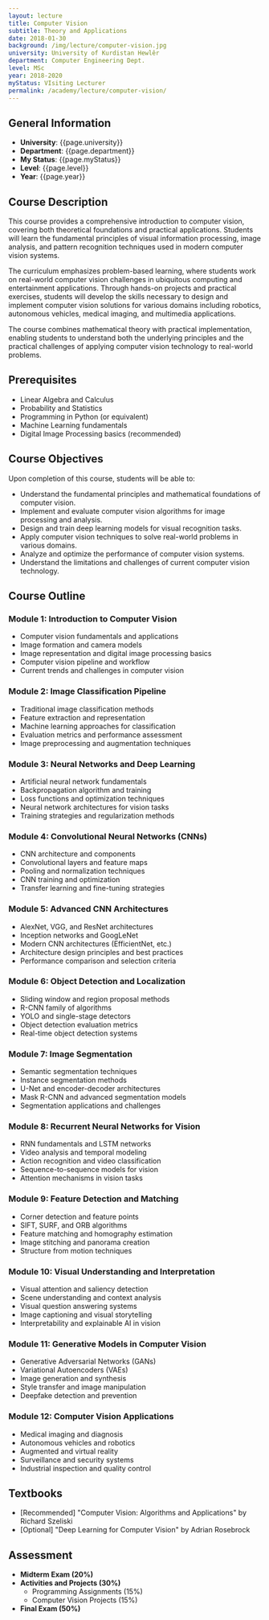 ```yaml
---
layout: lecture
title: Computer Vision
subtitle: Theory and Applications
date: 2018-01-30
background: /img/lecture/computer-vision.jpg
university: University of Kurdistan Hewlêr
department: Computer Engineering Dept.
level: MSc
year: 2018-2020
myStatus: VIsiting Lecturer
permalink: /academy/lecture/computer-vision/
---
```


## General Information

- **University**: {{page.university}}
- **Department**: {{page.department}}
- **My Status**: {{page.myStatus}}
- **Level**: {{page.level}}
- **Year**: {{page.year}}

## Course Description

This course provides a comprehensive introduction to computer vision, covering both theoretical foundations and practical applications. Students will learn the fundamental principles of visual information processing, image analysis, and pattern recognition techniques used in modern computer vision systems.

The curriculum emphasizes problem-based learning, where students work on real-world computer vision challenges in ubiquitous computing and entertainment applications. Through hands-on projects and practical exercises, students will develop the skills necessary to design and implement computer vision solutions for various domains including robotics, autonomous vehicles, medical imaging, and multimedia applications.

The course combines mathematical theory with practical implementation, enabling students to understand both the underlying principles and the practical challenges of applying computer vision technology to real-world problems.

## Prerequisites

- Linear Algebra and Calculus
- Probability and Statistics
- Programming in Python (or equivalent)
- Machine Learning fundamentals
- Digital Image Processing basics (recommended)

## Course Objectives

Upon completion of this course, students will be able to:

- Understand the fundamental principles and mathematical foundations of computer vision.
- Implement and evaluate computer vision algorithms for image processing and analysis.
- Design and train deep learning models for visual recognition tasks.
- Apply computer vision techniques to solve real-world problems in various domains.
- Analyze and optimize the performance of computer vision systems.
- Understand the limitations and challenges of current computer vision technology.

## Course Outline

### Module 1: Introduction to Computer Vision

- Computer vision fundamentals and applications
- Image formation and camera models
- Image representation and digital image processing basics
- Computer vision pipeline and workflow
- Current trends and challenges in computer vision

### Module 2: Image Classification Pipeline

- Traditional image classification methods
- Feature extraction and representation
- Machine learning approaches for classification
- Evaluation metrics and performance assessment
- Image preprocessing and augmentation techniques

### Module 3: Neural Networks and Deep Learning

- Artificial neural network fundamentals
- Backpropagation algorithm and training
- Loss functions and optimization techniques
- Neural network architectures for vision tasks
- Training strategies and regularization methods

### Module 4: Convolutional Neural Networks (CNNs)

- CNN architecture and components
- Convolutional layers and feature maps
- Pooling and normalization techniques
- CNN training and optimization
- Transfer learning and fine-tuning strategies

### Module 5: Advanced CNN Architectures

- AlexNet, VGG, and ResNet architectures
- Inception networks and GoogLeNet
- Modern CNN architectures (EfficientNet, etc.)
- Architecture design principles and best practices
- Performance comparison and selection criteria

### Module 6: Object Detection and Localization

- Sliding window and region proposal methods
- R-CNN family of algorithms
- YOLO and single-stage detectors
- Object detection evaluation metrics
- Real-time object detection systems

### Module 7: Image Segmentation

- Semantic segmentation techniques
- Instance segmentation methods
- U-Net and encoder-decoder architectures
- Mask R-CNN and advanced segmentation models
- Segmentation applications and challenges

### Module 8: Recurrent Neural Networks for Vision

- RNN fundamentals and LSTM networks
- Video analysis and temporal modeling
- Action recognition and video classification
- Sequence-to-sequence models for vision
- Attention mechanisms in vision tasks

### Module 9: Feature Detection and Matching

- Corner detection and feature points
- SIFT, SURF, and ORB algorithms
- Feature matching and homography estimation
- Image stitching and panorama creation
- Structure from motion techniques

### Module 10: Visual Understanding and Interpretation

- Visual attention and saliency detection
- Scene understanding and context analysis
- Visual question answering systems
- Image captioning and visual storytelling
- Interpretability and explainable AI in vision

### Module 11: Generative Models in Computer Vision

- Generative Adversarial Networks (GANs)
- Variational Autoencoders (VAEs)
- Image generation and synthesis
- Style transfer and image manipulation
- Deepfake detection and prevention

### Module 12: Computer Vision Applications

- Medical imaging and diagnosis
- Autonomous vehicles and robotics
- Augmented and virtual reality
- Surveillance and security systems
- Industrial inspection and quality control

## Textbooks

- [Recommended] "Computer Vision: Algorithms and Applications" by Richard Szeliski
- [Optional] "Deep Learning for Computer Vision" by Adrian Rosebrock

## Assessment

- **Midterm Exam (20%)**
- **Activities and Projects (30%)**
  - Programming Assignments (15%)
  - Computer Vision Projects (15%)
- **Final Exam (50%)**
